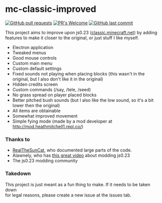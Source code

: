 # mc-classic-improved

[![GitHub pull requests](https://img.shields.io/github/issues-pr/RobinBoers/js0.23-improved.svg?style=flat)](https://github.com/RobinBoers/js0.23-improved/pulls)
[![PR's Welcome](https://img.shields.io/badge/PRs-welcome-brightgreen.svg?style=flat)](http://makeapullrequest.com)
[![GitHub last commit](https://img.shields.io/github/last-commit/RobinBoers/js0.23-improved.svg?style=flat)](https://github.com/RobinBoers/js0.23-improved/commit/master)

This project aims to improve upon js0.23 ([classic.minecraft.net](https://classic.minecraft.net)) by adding features to make it closer to the original, or just stuff I like myself.

- Electron application
- Tweaked menus
- Good mouse controls
- Custom main menu
- Custom default settings
- Fixed sounds not playing when placing blocks (this wasn't in the original, but I also don't like it in the original)
- Hidden credits screen
- Custom commands (/say, /tele, /seed)
- No grass spread on player placed blocks
- Better pitched bush sounds (but I also like the low sound, so it's a bit lower then the original)
- All items are obtainable
- Somewhat improved movement
- Simple fying mode (made by a mod developer at <http://mod.heathmitchell1.repl.co/>)

### Thanks to

- [RealTheSunCat](https://github.com/RealTheSunCat/Minecraft-Classic-Reversed), who documented large parts of the code.  
- Alawnely, who has [this great video](https://www.youtube.com/watch?v=SFom-RNcLps&t=586s) about modding js0.23
- The js0.23 modding community

### Takedown

This project is just meant as a fun thing to make. If it needs to be taken down  
for legal reasons, please create a new issue at the issues tab.
